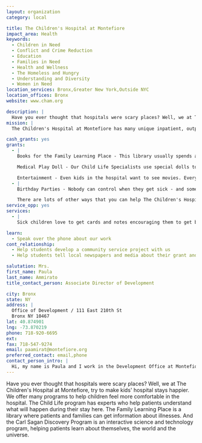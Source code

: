 ```yaml
---
layout: organization
category: local

title: The Children's Hospital at Montefiore
impact_area: Health
keywords: 
  - Children in Need
  - Conflict and Crime Reduction
  - Education
  - Families in Need
  - Health and Wellness
  - The Homeless and Hungry
  - Understanding and Diversity
  - Women in Need
location_services: Bronx,Greater New York,Outside NYC
location_offices: Bronx
website: www.cham.org

description: |
  Have you ever thought that hospitals were scary places? Well, we at The Children's Hospital at Montefiore, try to make kids' hospital stays happier. We offer many programs to help children feel more comfortable in the hospital. The Child Life program has experts who help patients understand what will happen during their stay here. The Family Learning Place is a library where patients and families can get information about illnesses. And the Carl Sagan Discovery Program is an interactive science and technology program, helping patients learn about themselves, the world and the universe.
mission: |
  The Children's Hospital at Montefiore has many unique inpatient, outpatient and community-based programs designed to meet all of your child's physical and emotional needs. We draw on the multidisciplinary expertise of CHAM’s pioneering and nationally-renowned physicians and staff to provide state-of-the-art treatment in a warm, caring environment. 

cash_grants: yes
grants: 
  - |
    Books for the Family Learning Place - This library usually spends about $20 on each book. A grant of $400 would allow us to buy 20 books to help children and families get important information about their illness. 

    Medical Play Doll - Our Child Life Specialists use special dolls to explain medical procedures to children. These dolls have special parts that allow children to see their body parts, and our staff can explain. 

    Entertainment - Even kids in the hospital want to see movies. Every $100 donation will help us buy 5 new videos or dvds to make their time in the hospital a little more fun! A donation of $250 would help us buy a tv/dvd/game system on a cart that we can use for patients who are so sick that they can not be around other children.
  - |
    Birthday Parties - Nobody can control when they get sick - and sometimes, kids have to spend their birthdays in the hospital. When that happens, we like to have birthday parties to make the day special. Each party costs about $50, to pay for a cake, decorations, and a birthday gift. A donation of $750 would pay for 15 parties. 

    There are lots of other ways that you can help The Children's Hospital at Montefiore - we hope you will help us find the right way for your school to support our hospital!
service_opp: yes
services: 
  - |
    Sick children love to get cards and notes encouraging them to get better. Your school can create cards that we will give to children when they are in the hospital.

learn: 
  - Speak over the phone about our work
cont_relationship: 
  - Help students develop a community service project with us
  - Help students tell local newspapers and media about their grant and/or project with us

salutation: Mrs.
first_name: Paula
last_name: Ammirato
title_contact_person: Associate Director of Development

city: Bronx
state: NY
address: |
  Office of Development / 111 East 210th St  
  Bronx NY 10467
lat: 40.874901
lng: -73.870219
phone: 718-920-6695
ext: 
fax: 718-547-9274
email: paamirat@montefiore.org
preferred_contact: email,phone
contact_person_intro: |
  Hi, my name is Paula and I work in the Development Office at Montefiore Medical Center. My department raises money to pay for equipment and programs at The Children's Hospital and for Montefiore's three other hospitals. I love my job, because I meet a lot of really great people who really care about others and want to help. I hope that I have the chance to work with your school this year!
---
```

Have you ever thought that hospitals were scary places? Well, we at The Children's Hospital at Montefiore, try to make kids' hospital stays happier. We offer many programs to help children feel more comfortable in the hospital. The Child Life program has experts who help patients understand what will happen during their stay here. The Family Learning Place is a library where patients and families can get information about illnesses. And the Carl Sagan Discovery Program is an interactive science and technology program, helping patients learn about themselves, the world and the universe.